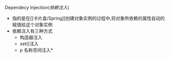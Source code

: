 Dependecy Injection(*依赖注入*)
* 指的是在[[卡片盒/Spring]]创建对象实例的过程中,将对象所依赖的属性自动的赋值给这个对象实例
* 依赖注入有三种方式
	* 构造器注入
	* set()注入
	* p 名称空间注入*